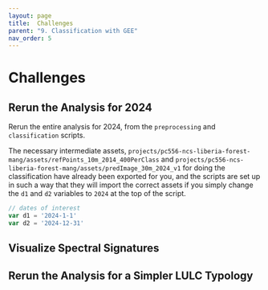 ```yaml
---
layout: page
title:  Challenges
parent: "9. Classification with GEE"
nav_order: 5
---
```


# Challenges

## Rerun the Analysis for 2024

Rerun the entire analysis for 2024, from the `preprocessing` and `classification` scripts. 

The necessary intermediate assets, `projects/pc556-ncs-liberia-forest-mang/assets/refPoints_10m_2014_400PerClass` and `projects/pc556-ncs-liberia-forest-mang/assets/predImage_30m_2024_v1` for doing the classification have already been exported for you, and the scripts are set up in such a way that they will import the correct assets if you simply change the `d1` and `d2` variables to `2024` at the top of the script. 
```javascript
// dates of interest
var d1 = '2024-1-1'
var d2 = '2024-12-31'
```

## Visualize Spectral Signatures

## Rerun the Analysis for a Simpler LULC Typology





